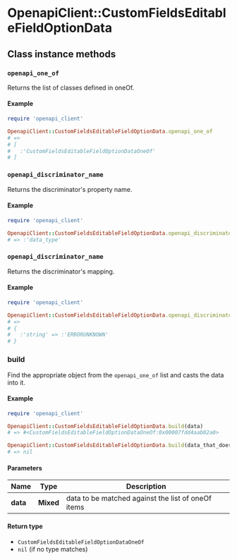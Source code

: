 # OpenapiClient::CustomFieldsEditableFieldOptionData

## Class instance methods

### `openapi_one_of`

Returns the list of classes defined in oneOf.

#### Example

```ruby
require 'openapi_client'

OpenapiClient::CustomFieldsEditableFieldOptionData.openapi_one_of
# =>
# [
#   :'CustomFieldsEditableFieldOptionDataOneOf'
# ]
```

### `openapi_discriminator_name`

Returns the discriminator's property name.

#### Example

```ruby
require 'openapi_client'

OpenapiClient::CustomFieldsEditableFieldOptionData.openapi_discriminator_name
# => :'data_type'
```

### `openapi_discriminator_name`

Returns the discriminator's mapping.

#### Example

```ruby
require 'openapi_client'

OpenapiClient::CustomFieldsEditableFieldOptionData.openapi_discriminator_mapping
# =>
# {
#   :'string' => :'ERRORUNKNOWN'
# }
```

### build

Find the appropriate object from the `openapi_one_of` list and casts the data into it.

#### Example

```ruby
require 'openapi_client'

OpenapiClient::CustomFieldsEditableFieldOptionData.build(data)
# => #<CustomFieldsEditableFieldOptionDataOneOf:0x00007fdd4aab02a0>

OpenapiClient::CustomFieldsEditableFieldOptionData.build(data_that_doesnt_match)
# => nil
```

#### Parameters

| Name | Type | Description |
| ---- | ---- | ----------- |
| **data** | **Mixed** | data to be matched against the list of oneOf items |

#### Return type

- `CustomFieldsEditableFieldOptionDataOneOf`
- `nil` (if no type matches)

